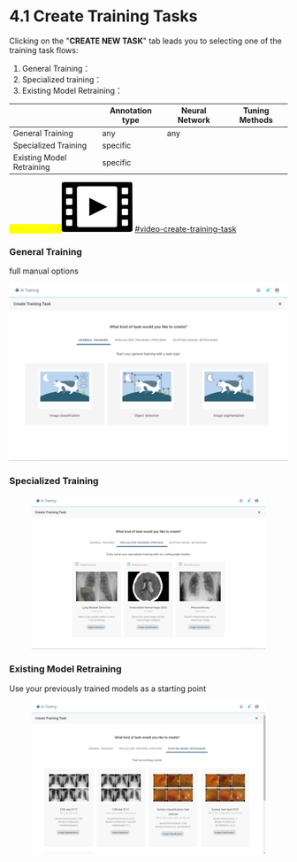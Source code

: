 # 4.1 Create Training Tasks

Clicking on the "**CREATE NEW TASK**" tab leads you to selecting one of the training task flows:

1. General Training：
2. Specialized training：
3. Existing Model Retraining：

|                           | Annotation type | Neural Network | Tuning Methods |
| ------------------------- | --------------- | -------------- | -------------- |
| General Training          | any             | any            |                |
| Specialized Training      | specific        |                |                |
| Existing Model Retraining | specific        |                |                |

<mark style="color:yellow;">Tutorial Video:</mark><img src="../../.gitbook/assets/video-icon-small.jpg" alt="" data-size="line"> [#video-create-training-task](../../tutorial-videos/model-training-inference.md#video-create-training-task "mention")

### General Training



full manual options

![](../../.gitbook/assets/con-4-1-1-2.3.png)

### Specialized Training



<figure><img src="../../.gitbook/assets/con-4-1-2-2.3.png" alt=""><figcaption></figcaption></figure>

### Existing Model Retraining

Use your previously trained models as a starting point

<figure><img src="../../.gitbook/assets/con-4-1-3-2.3.png" alt=""><figcaption></figcaption></figure>
